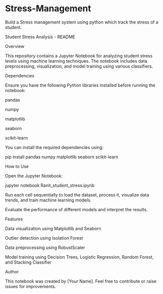 # Stress-Management
Build a Stress management system using python which track the stress of a student.

Student Stress Analysis - README

Overview

This repository contains a Jupyter Notebook for analyzing student stress levels using machine learning techniques. The notebook includes data preprocessing, visualization, and model training using various classifiers.

Dependencies

Ensure you have the following Python libraries installed before running the notebook:

pandas

numpy

matplotlib

seaborn

scikit-learn

You can install the required dependencies using:

pip install pandas numpy matplotlib seaborn scikit-learn

How to Use

Open the Jupyter Notebook:

jupyter notebook Ranit_student_stress.ipynb

Run each cell sequentially to load the dataset, process it, visualize data trends, and train machine learning models.

Evaluate the performance of different models and interpret the results.

Features

Data visualization using Matplotlib and Seaborn

Outlier detection using Isolation Forest

Data preprocessing using RobustScaler

Model training using Decision Trees, Logistic Regression, Random Forest, and Stacking Classifier

Author

This notebook was created by [Your Name]. Feel free to contribute or raise issues for improvements.
